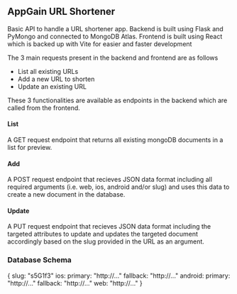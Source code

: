 ## AppGain URL Shortener
Basic API to handle a URL shortener app. Backend is built using Flask and PyMongo and connected to MongoDB Atlas. Frontend is built using React which is backed up with Vite for easier and faster development

The 3 main requests present in the backend and frontend are as follows
- List all existing URLs
- Add a new URL to shorten
- Update an existing URL

These 3 functionalities are available as endpoints in the backend which are called from the frontend.

#### List
A GET request endpoint that returns all existing mongoDB documents in a list for preview.

#### Add
A POST request endpoint that recieves JSON data format including all required arguments (i.e. web, ios, android and/or slug) and uses this data to create a new document in the database.

#### Update
A PUT request endpoint that recieves JSON data format including the targeted attributes to update and updates the targeted document accordingly based on the slug provided in the URL as an argument.


### Database Schema
{
    slug: "s5G1f3"
    ios:
    primary: "http://..."
    fallback: "http://..."
    android:
    primary: "http://..."
    fallback: "http://..."
    web: "http://..."
}
